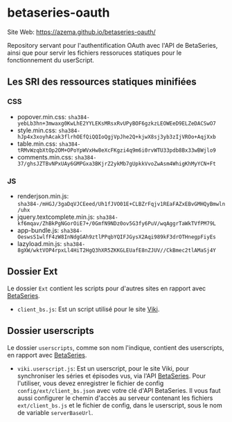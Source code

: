 # betaseries-oauth
Site Web: https://azema.github.io/betaseries-oauth/

Repository servant pour l'authentification OAuth avec l'API de BetaSeries, ainsi que pour servir les fichiers ressoruces statiques pour le fonctionnement du userScript.

## Les SRI des ressources statiques minifiées

### CSS
* popover.min.css:  `sha384-yebLb3hn+3mwaxg0KwLhE2YYLEKsMRsxRvUPyBOF6gzkzLEOWEeD9ELZeDACSwO7`
* style.min.css:    `sha384-hJp4x3xoyhAcak3flrhOEfQiQQIoQgjVpJhe2Q+kjwX8sj3yb3zIjVROo+AqjXxb`
* table.min.css:    `sha384-tRMvWzqbXtOp2OM+OPoYpWVxHw8eXcFKgzi4q9m6i0rvWTU33pdb8Bx33wBWjlo9`
* comments.min.css: `sha384-37/ghsJZTBvNPxUAy6GMPGxa3BKjrZ2ykMb7gUpkkVvoZwAsm4WhigKhMyYCN+Ft`

### JS
* renderjson.min.js: `sha384-/mHGJ/3gaDqVJCEeed/Uh1fJVO01E+CLBZrFqjv1REaFAZxEBvGMHQyBmwln/uhx`
* jquery.textcomplete.min.js: `sha384-kf6mqav/ZhBkPgNGorOiE7+/0GmfN9NDz0ov5G3fy6PuV/wqAggrTaWkTVfPM79L`
* app-bundle.js: `sha384-OeswsS1wlfF4zW8InNdgGAh9ztlPPqbYQIFJGysX2Aqi989kF3drOTHnegpFiyEs`
* lazyload.min.js: `sha384-8gXW/wktVOP4rpxLl4HiT2HgQ3hXR5ZKKGLEUafE8nZJUV//CkBmec2tlAMaSj4Y`

## Dossier Ext

Le dossier `Ext` contient les scripts pour d'autres sites en rapport avec [BetaSeries](https://www.betaseries.com/).
* `client_bs.js`: Est un script utilisé pour le site [Viki](https://www.viki.com/).

## Dossier userscripts

Le dossier `userscripts`, comme son nom l'indique, contient des userscripts, en rapport avec [BetaSeries](https://www.betaseries.com/).
* `viki.userscript.js`: Est un userscript, pour le site Viki, pour synchroniser les séries et épisodes vus, via l'API [BetaSeries](https://www.betaseries.com/api/).
Pour l'utiliser, vous devez enregistrer le fichier de config `config/ext/client_bs.json` avec votre clé d'API BetaSeries. Il vous faut aussi configurer le chemin d'accès au serveur contenant les fichiers `ext/client_bs.js` et le fichier de config, dans le userscript, sous le nom de variable `serverBaseUrl`.
